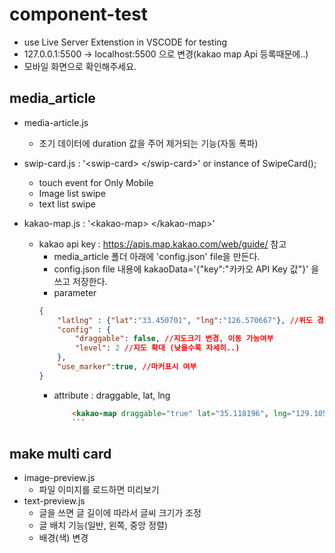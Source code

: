 # component-test
- use Live Server Extenstion in VSCODE for testing
- 127.0.0.1:5500 -> localhost:5500 으로 변경(kakao map Api 등록때문에..)
- 모바일 화면으로 확인해주세요.

## media_article
- media-article.js
    - 초기 데이터에 duration 값을 주어  제거되는 기능(자동 폭파)

- swip-card.js : '\<swip-card> \</swip-card>' or instance of SwipeCard();
    - touch event for Only Mobile
    - Image list swipe
    - text list swipe

- kakao-map.js : '\<kakao-map> \</kakao-map>'
    - kakao api key : https://apis.map.kakao.com/web/guide/ 참고
        - media_article 폴더 아래에 'config.json' file을 만든다.
        - config.json file 내용에 kakaoData='{"key":"카카오 API Key 값"}' 을 쓰고 저장한다.
        - parameter
        ```json
        { 
            "latlng" : {"lat":"33.450701", "lng":"126.570667"}, //위도 경도
            "config" : {
                "draggable": false, //지도크기 변경, 이동 가능여부
                "level": 2 //지도 확대 (낮을수록 자세히..)
            },
            "use_marker":true, //마커표시 여부
        }
        ```
        - attribute : draggable, lat, lng
            ```html
                <kakao-map draggable="true" lat="35.118196", lng="129.105920" ></kakao-map>
                ```
## make multi card
- image-preview.js
    - 파일 이미지를 로드하면 미리보기
- text-preview.js
    - 글을 쓰면 글 길이에 따라서 글씨 크기가 조정
    - 글 배치 기능(일반, 왼쪽, 중앙 정렬)      
    - 배경(색) 변경          
